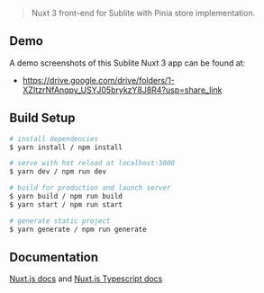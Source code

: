 > Nuxt 3 front-end for Sublite with Pinia store implementation.

## Demo

A demo screenshots of this Sublite Nuxt 3 app can be found at:

- https://drive.google.com/drive/folders/1-XZItzrNfAnqpy_USYJ05brykzY8J8R4?usp=share_link


## Build Setup

```bash
# install dependencies
$ yarn install / npm install

# serve with hot reload at localhost:3000
$ yarn dev / npm run dev

# build for production and launch server
$ yarn build / npm run build
$ yarn start / npm run start

# generate static project
$ yarn generate / npm run generate
```

## Documentation

[Nuxt.js docs](https://nuxtjs.org) and [Nuxt.js Typescript docs](https://typescript.nuxtjs.org)
